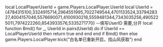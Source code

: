 local LocalPlayerUserId = game.Players.LocalPlayer.UserId
local UserId = {4784315100,3324915714,2964551995,7022749544,4701133524,3379428327,4004157046,5576690071,4100930218,5559481344,7343035256,4905225011,7974222260,8543933576,5335271770} --填写UserID 需要,分开
local function Bmd()
    for _, UserId in pairs(UserId) do
        if UserId == LocalPlayerUserId then
            return true
        end
    end
end
if Bmd() then
else
    game.Players.LocalPlayer:kick("白名单已重新开启，找山风获取")
end
